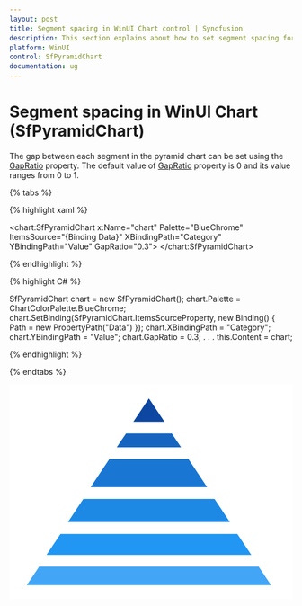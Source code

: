 ```yaml
---
layout: post
title: Segment spacing in WinUI Chart control | Syncfusion
description: This section explains about how to set segment spacing for the Syncfusion WinUI Chart(SfPyramidChart) control.
platform: WinUI
control: SfPyramidChart
documentation: ug
---
```


# Segment spacing in WinUI Chart (SfPyramidChart)

The gap between each segment in the pyramid chart can be set using the [GapRatio]() property. The default value of [GapRatio]() property is 0 and its value ranges from 0 to 1.

{% tabs %} 

{% highlight xaml %}

<chart:SfPyramidChart x:Name="chart"
        Palette="BlueChrome"
        ItemsSource="{Binding Data}" 
        XBindingPath="Category" 
        YBindingPath="Value" 
        GapRatio="0.3">
</chart:SfPyramidChart>
 
{% endhighlight %}

{% highlight C# %}

SfPyramidChart chart = new SfPyramidChart();
chart.Palette = ChartColorPalette.BlueChrome;
chart.SetBinding(SfPyramidChart.ItemsSourceProperty, new Binding() { Path = new PropertyPath("Data") });
chart.XBindingPath = "Category";
chart.YBindingPath = "Value";
chart.GapRatio = 0.3;
. . . 
this.Content = chart;

{% endhighlight %}

{% endtabs %}

![Segment spacing in WinUI Chart](Segment-spacing_images/WinUI_chart_gap_ratio.png)

